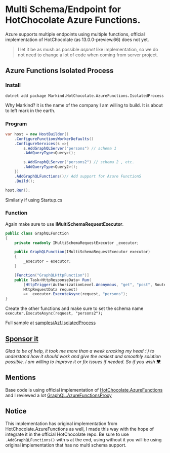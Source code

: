 # Multi Schema/Endpoint for HotChocolate Azure Functions.
Azure supports multiple endpoints using multiple functions, official implementation of HotChocolate (as 13.0.0-preview.66) does not yet. 

> I let it be as mush as possible *aspnet* like implementation, so we do not need to change a lot of code when coming from server project.

## Azure Functions **Isolated Process**

### Install
```shell
dotnet add package Markind.HotChocolate.AzureFunctions.IsolatedProcess
```
Why Markind? it is the name of the company I am willing to build. It is about to left mark in the earth.
### Program
```csharp
var host = new HostBuilder()
    .ConfigureFunctionsWorkerDefaults()
    .ConfigureServices(s =>{
        s.AddGraphQLServer("persons") // schema 1
        .AddQueryType<Query>();

        s.AddGraphQLServer("persons2") // schema 2 , etc.
        .AddQueryType<Query2>();
    })
    .AddGraphQLFunctions()// Add support for Azure FunctionS
    .Build();

host.Run();
```
Similarly if using Startup.cs

### Function
Again make sure to use **IMultiSchemaRequestExecutor**.
```csharp
public class GraphQLFunction
{
    private readonly IMultiSchemaRequestExecutor _executor;

    public GraphQLFunction(IMultiSchemaRequestExecutor executor)
    {
        _executor = executor;
    }

    [Function("GraphQLHttpFunction")]
    public Task<HttpResponseData> Run(
        [HttpTrigger(AuthorizationLevel.Anonymous, "get", "post", Route = "persons/{**slug}")]
        HttpRequestData request)
        => _executor.ExecuteAsync(request, "persons");
}
```
Create the other functions and make sure to set the schema name `executor.ExecuteAsync(request, "persons2");`

Full sample at [samples/Azf.IsolatedProcess](https://github.com/MarcoMedrano/HotChocolate.AzureFunctions/tree/main/samples/Azf.IsolatedProcess)

## [Sponsor it ](https://github.com/MarcoMedrano/HotChocolate.AzureFunctions/)
*Glad to be of help, it took me more than a week cracking my head :') to understand how it should work and give the easiest and smoothly solution possible. I am willing to improve it or fix issues if needed. So if you wish* [❤️](https://github.com/MarcoMedrano/HotChocolate.AzureFunctions/)



## Mentions
Base code is using official implementation of [HotChocolate.AzureFunctions](https://github.com/ChilliCream/hotchocolate/tree/main/src/HotChocolate/AzureFunctions) and I reviewed a lot [GraphQL.AzureFunctionsProxy](https://github.com/cajuncoding/GraphQL.AzureFunctionsProxy)

## Notice 
This implementation has original implementation from HotChocolate.AzureFunctions as well, I made this way with the hope of integrate it in the official HotChocolate repo. Be sure to use `.AddGraphQLFunctions()` with **s** at the end, using without it you will be using original implementation that has no multi schema support.